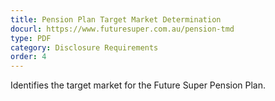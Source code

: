 ```yaml
---
title: Pension Plan Target Market Determination
docurl: https://www.futuresuper.com.au/pension-tmd
type: PDF
category: Disclosure Requirements
order: 4
---
```


Identifies the target market for the Future Super Pension Plan.
